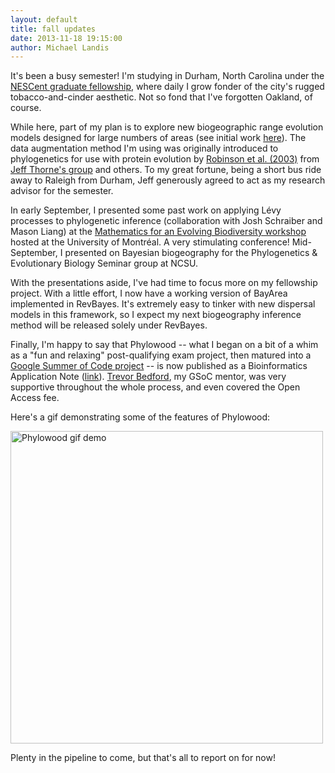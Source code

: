 ```yaml
---
layout: default
title: fall updates
date: 2013-11-18 19:15:00
author: Michael Landis
---
```

It's been a busy semester! I'm studying in Durham, North Carolina under the [NESCent graduate fellowship](http://nescent.org/science/awards_summary.php?id=387), where daily I grow fonder of the city's rugged tobacco-and-cinder aesthetic. Not so fond that I've forgotten Oakland, of course.

While here, part of my plan is to explore new biogeographic range evolution models designed for large numbers of areas (see initial work [here](http://sysbio.oxfordjournals.org/content/62/6/789.full)). The data augmentation method I'm using was originally introduced to phylogenetics for use with protein evolution by [Robinson et al. (2003)](http://mbe.oxfordjournals.org/content/20/10/1692.full) from [Jeff Thorne's group](http://statgen.ncsu.edu/thorne/) and others. To my great fortune, being a short bus ride away to Raleigh from Durham, Jeff generously agreed to act as my research advisor for the semester.

In early September, I presented some past work on applying Lévy processes to phylogenetic inference (collaboration with Josh Schraiber and Mason Liang) at the [Mathematics for an Evolving Biodiversity workshop](http://www.crm.umontreal.ca/2013/Biodiversity13/horaire_e.html) hosted at the University of Montréal. A very stimulating conference! Mid-September, I presented on Bayesian biogeography for the Phylogenetics & Evolutionary Biology Seminar group at NCSU.

With the presentations aside, I've had time to focus more on my fellowship project. With a little effort, I now have a working version of BayArea implemented in RevBayes. It's extremely easy to tinker with new dispersal models in this framework, so I expect my next biogeography inference method will be released solely under RevBayes.

Finally, I'm happy to say that Phylowood -- what I began on a bit of a whim as a "fun and relaxing" post-qualifying exam project, then matured into a [Google Summer of Code project](http://informatics.nescent.org/wiki/PhyloSoC:Browser-based_animations_for_phylogeography) -- is now published as a Bioinformatics Application Note ([link](http://bioinformatics.oxfordjournals.org/content/early/2013/11/04/bioinformatics.btt635.full.pdf+html)). [Trevor Bedford](http://bedford.io/blog/), my GSoC mentor, was very supportive throughout the whole process, and even covered the Open Access fee.

Here's a gif demonstrating some of the features of Phylowood:

<a href="/assets/phw_eg_fig.gif"><img src="/assets/phw_eg_fig.gif" alt="Phylowood gif demo" style="width: 500px"/></a>

Plenty in the pipeline to come, but that's all to report on for now!
